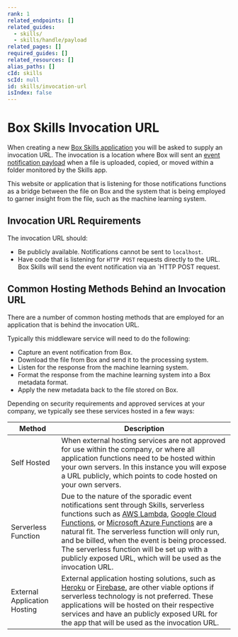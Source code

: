 ```yaml
---
rank: 1
related_endpoints: []
related_guides:
  - skills/
  - skills/handle/payload
related_pages: []
required_guides: []
related_resources: []
alias_paths: []
cId: skills
scId: null
id: skills/invocation-url
isIndex: false
---
```


# Box Skills Invocation URL

When creating a new
[Box Skills application](guide://applications/custom-skills) you will be asked
to supply an invocation URL. The invocation is a location where Box will
sent an [event notification payload](guide://skills/handle/payload) when a file
is uploaded, copied, or moved within a folder monitored by the Skills app.

This website or application that is listening for those notifications functions
as a bridge between the file on Box and the system that is being employed to
garner insight from the file, such as the machine learning system.

## Invocation URL Requirements

The invocation URL should:

- Be publicly available. Notifications cannot be sent to `localhost`.
- Have code that is listening for `HTTP POST` requests directly to the URL. Box
  Skills will send the event notification via an `HTTP POST request.

## Common Hosting Methods Behind an Invocation URL

There are a number of common hosting methods that are employed for an
application that is behind the invocation URL.

Typically this middleware service will need to do the following:

- Capture an event notification from Box.
- Download the file from Box and send it to the processing system.
- Listen for the response from the machine learning system.
- Format the response from the machine learning system into a Box metadata
format.
- Apply the new metadata back to the file stored on Box.

Depending on security requirements and approved services at your company, we
typically see these services hosted in a few ways:

<!-- markdownlint-disable line-length -->

| Method                       | Description                                                                                                                                                                                                                                                                                                                                                                                                                                             |
| ---------------------------- | ------------------------------------------------------------------------------------------------------------------------------------------------------------------------------------------------------------------------------------------------------------------------------------------------------------------------------------------------------------------------------------------------------------------------------------------------------- |
| Self Hosted                  | When external hosting services are not approved for use within the company, or where all application functions need to be hosted within your own servers. In this instance you will expose a URL publicly, which points to code hosted on your own servers.                                                                                                                                                                                             |
| Serverless Function          | Due to the nature of the sporadic event notifications sent through Skills, serverless functions such as [AWS Lambda][aws_lambda], [Google Cloud Functions][google_functions], or [Microsoft Azure Functions][azure_functions] are a natural fit. The serverless function will only run, and be billed, when the event is being processed. The serverless function will be set up with a publicly exposed URL, which will be used as the invocation URL. |
| External Application Hosting | External application hosting solutions, such as [Heroku][heroku] or [Firebase][firebase], are other viable options if serverless technology is not preferred. These applications will be hosted on their respective services and have an publicly exposed URL for the app that will be used as the invocation URL.                                                                                                                                      |

<!-- markdownlint-enable line-length -->

[aws_lambda]: https://aws.amazon.com/lambda/
[google_functions]: https://cloud.google.com/functions/
[azure_functions]: https://azure.microsoft.com/en-us/services/functions/
[heroku]: https://www.heroku.com/
[firebase]: https://firebase.google.com/

